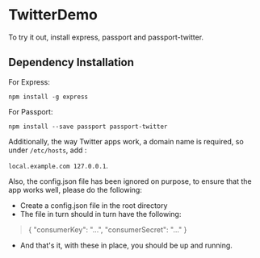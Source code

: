 TwitterDemo
===========

To try it out, install express, passport and passport-twitter.

Dependency Installation
------------------------
For Express:

`npm install -g express`

For Passport:

`npm install --save passport passport-twitter`

Additionally, the way Twitter apps work, a domain name is required, so under `/etc/hosts`, add :

`local.example.com 127.0.0.1`.

Also, the config.json file has been ignored on purpose, to ensure that the app works well, please do the following:

* Create a config.json file in the root directory
* The file in turn should in turn have the following:

>    { "consumerKey": "...",
       "consumerSecret": "..."
     }
* And that's it, with these in place, you should be up and running.
